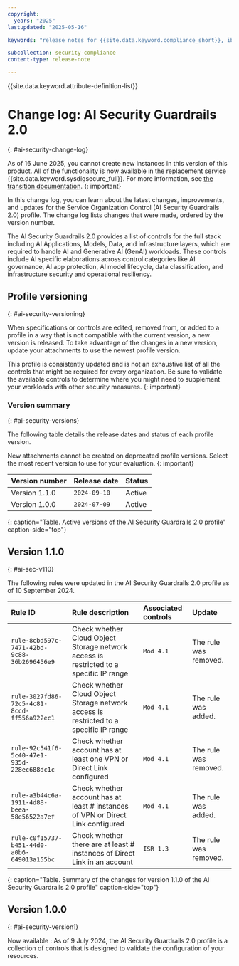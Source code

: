 ```yaml
---
copyright:
  years: "2025"
lastupdated: "2025-05-16"

keywords: "release notes for {{site.data.keyword.compliance_short}}, ibm security best practices, profile changes, enhancements, fixes, improvements, ai security"

subcollection: security-compliance
content-type: release-note

---
```


{{site.data.keyword.attribute-definition-list}}

# Change log: AI Security Guardrails 2.0
{: #ai-security-change-log}



As of 16 June 2025, you cannot create new instances in this version of this product. All of the functionality is now available in the replacement service {{site.data.keyword.sysdigsecure_full}}. For more information, see [the transition documentation](/docs/security-compliance?topic=security-compliance-scc-transition). 
{: important}



In this change log, you can learn about the latest changes, improvements, and updates for the Service Organization Control (AI Security Guardrails 2.0) profile. The change log lists changes that were made, ordered by the version number.

The AI Security Guardrails 2.0 provides a list of controls for the full stack including AI Applications, Models, Data, and infrastructure layers, which are required to handle AI and Generative AI (GenAI) workloads. These controls include AI specific elaborations across control categories like AI governance, AI app protection, AI model lifecycle, data classification, and infrastructure security and operational resiliency.

## Profile versioning
{: #ai-security-versioning}

When specifications or controls are edited, removed from, or added to a profile in a way that is not compatible with the current version, a new version is released. To take advantage of the changes in a new version, update your attachments to use the newest profile version.

This profile is consistently updated and is not an exhaustive list of all the controls that might be required for every organization. Be sure to validate the available controls to determine where you might need to supplement your workloads with other security measures.
{: important}


### Version summary
{: #ai-security-versions}

The following table details the release dates and status of each profile version.

New attachments cannot be created on deprecated profile versions. Select the most recent version to use for your evaluation.
{: important}

| Version number | Release date | Status |
|:---------------|:-------------|:-------|
| Version 1.1.0 | `2024-09-10` | Active |
| Version 1.0.0 | `2024-07-09` | Active |
{: caption="Table. Active versions of the AI Security Guardrails 2.0 profile" caption-side="top"}



## Version 1.1.0
{: #ai-sec-v110}

The following rules were updated in the AI Security Guardrails 2.0 profile as of 10 September 2024.

| Rule ID | Rule description| Associated controls | Update |
|:--------|:----------------|:--------------------|:-------|
| `rule-8cbd597c-7471-42bd-9c88-36b2696456e9`	| Check whether Cloud Object Storage network access is restricted to a specific IP range |	`Mod 4.1` |	The rule was removed. |
| `rule-3027fd86-72c5-4c81-8ccd-ff556a922ec1`	| Check whether Cloud Object Storage network access is restricted to a specific IP range |	`Mod 4.1` |	The rule was added. |
| `rule-92c541f6-5c40-47e1-935d-228ec688dc1c`	| Check whether account has at least one VPN or Direct Link configured	| `Mod 4.1`	| The rule was removed. |
| `rule-a3b44c6a-1911-4d88-beea-58e56522a7ef` | Check whether account has at least # instances of VPN or Direct Link configured | `Mod 4.1` | The rule was added. |
| `rule-c0f15737-b451-44d0-a0b6-649013a155bc`	| Check whether there are at least # instances of Direct Link in an account |	`ISR 1.3`	| The rule was removed. |
{: caption="Table. Summary of the changes for version 1.1.0 of the AI Security Guardrails 2.0 profile" caption-side="top"}


## Version 1.0.0
{: #ai-security-version1}

Now available
:   As of 9 July 2024, the AI Security Guardrails 2.0 profile is a collection of controls that is designed to validate the configuration of your resources.
